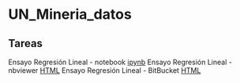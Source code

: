 # UN_Mineria_datos


## Tareas
Ensayo Regresión Lineal - notebook [ipynb](https://github.com/mcgongoraa/UN_Mineria_datos/blob/main/Tareas/Ensayo_Regresion_Lineal.ipynb)
Ensayo Regresión Lineal - nbviewer [HTML](https://nbviewer.jupyter.org/github/mcgongoraa/UN_Mineria_datos/blob/main/Tareas/Ensayo_Regresion_Lineal.ipynb)
Ensayo Regresión Lineal - BitBucket [HTML](https://htmlpreview.github.io/?https://github.com/mcgongoraa/UN_Mineria_datos/blob/main/Tareas/Ensayo_Regresion_Lineal.html)
